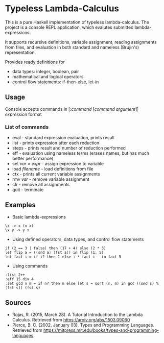 # Typeless Lambda-Calculus

This is a pure Haskell implementation of typeless lambda-calculus.
The project is a console REPL application, which evalutes submitted lambda-expressions.

It supports recursive definitions, variable assignment, reading assignments from files, and evaluation in both standard and nameless (Brujin's) representation.

Provides ready definitions for
* data types: integer, boolean, pair
* mathematical and logical operators
* control flow statements: if-then-else, let-in

## Usage

Console accepts commands in [:_command_ [_command argument_]] _expression_ format
### List of commands
* eval - standard expression evaluation, prints result
* list - prints expression after each reduction
* steps - prints result and number of reduction performed
* eff - evaluation using nameless terms (erases names, but has much better performance)
* set _var = expr_ - assign expression to variable
* load _filename_ - load definitions from file
* ctx - prints all current variable assignments
* rmv _var_ - remove variable assignment
* clr - remove all assignments
* quit - terminate

## Examples
* Basic lambda-expressions
```
\x -> x (x x)
\x y -> y x
```
* Using defined operators, data types, and control flow statements
```
if (2 == 3 | false) then (17 + 4) else (2 * 3)
let flip a = ((snd a) (fst a)) in flip (1, 5)
let fact i = if i? then 1 else i * fact i-- in fact 5
```
* Using commands
```
:list 2++
:eff 15 div 4
:set gcd n m = if n? then m else let s = sort (n, m) in gcd ((snd s) % (fst s)) (fst s)
```
## Sources

* Rojas, R. (2015, March 28). A Tutorial Introduction to the Lambda Calculus. Retrieved from https://arxiv.org/abs/1503.09060
* Pierce, B. C. (2002, January 03). Types and Programming Languages. Retrieved from https://mitpress.mit.edu/books/types-and-programming-languages
